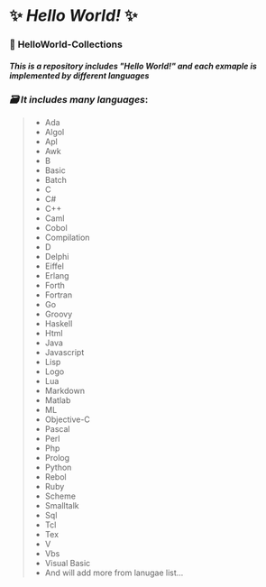 # ✨ _Hello World!_ ✨
### 📔 **HelloWorld-Collections**
#### _This is a repository includes "Hello World!" and each exmaple is implemented by different languages_

### *🗃 It includes many languages*:
> - Ada
> - Algol
> - Apl
> - Awk
> - B
> - Basic
> - Batch
> - C
> - C#
> - C++
> - Caml
> - Cobol
> - Compilation
> - D
> - Delphi
> - Eiffel
> - Erlang
> - Forth
> - Fortran
> - Go
> - Groovy
> - Haskell
> - Html
> - Java
> - Javascript
> - Lisp
> - Logo
> - Lua
> - Markdown
> - Matlab
> - ML
> - Objective-C
> - Pascal
> - Perl
> - Php
> - Prolog
> - Python
> - Rebol
> - Ruby
> - Scheme
> - Smalltalk
> - Sql
> - Tcl
> - Tex
> - V
> - Vbs
> - Visual Basic
> - And will add more from lanugae list...

